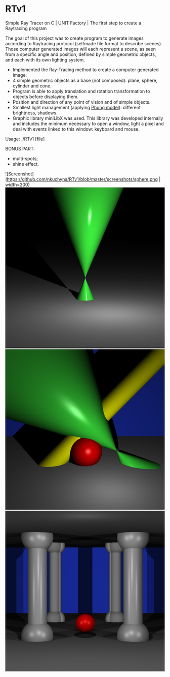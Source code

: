 # RTv1
Simple Ray Tracer on C | UNIT Factory | The first step to create a Raytracing program

The goal of this project was to create program to generate images according to Raytracing protocol (selfmade file format to describe scenes). Those computer generated images will each represent a scene, as seen from a specific angle and position, defined by simple geometric objects, and each with its own lighting system.

- Implemented the Ray-Tracing method to create a computer generated image.
- 4 simple geometric objects as a base (not composed): plane, sphere, cylinder and cone.
- Program is able to apply translation and rotation transformation to objects before displaying them.
- Position and direction of any point of vision and of simple objects.
- Smallest light management (applying [Phong model](https://en.wikipedia.org/wiki/Phong_reflection_model)): different brightness, shadows.
- Graphic library miniLibX was used. This library was developed internally and includes the minimum necessary to open a window, light a pixel and deal with events linked to this window: keyboard and mouse.

Usage: ./RTv1 [file]

BONUS PART:

- multi-spots;
- shine effect.

![Screenshot](https://github.com/nkuchyna/RTv1/blob/master/screenshots/sphere.png | width=200)
![Screenshot](https://github.com/nkuchyna/RTv1/blob/master/screenshots/cone.png)
![Screenshot](https://github.com/nkuchyna/RTv1/blob/master/screenshots/all_objects.png)
![Screenshot](https://github.com/nkuchyna/RTv1/blob/master/screenshots/hall.png)
